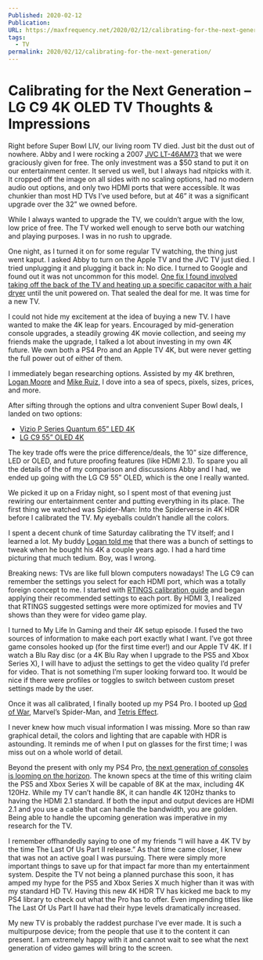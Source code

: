 ```yaml
---
Published: 2020-02-12
Publication: 
URL: https://maxfrequency.net/2020/02/12/calibrating-for-the-next-generation/
tags:
  - TV
permalink: 2020/02/12/calibrating-for-the-next-generation/
---
```

# Calibrating for the Next Generation – LG C9 4K OLED TV Thoughts & Impressions

Right before Super Bowl LIV, our living room TV died. Just bit the dust out of nowhere. Abby and I were rocking a 2007 [JVC LT-46AM73](http://tv.jvc.com/product.jsp?modelId=MODL029142&page=11) that we were graciously given for free. The only investment was a $50 stand to put it on our entertainment center. It served us well, but I always had nitpicks with it. It cropped off the image on all sides with no scaling options, had no modern audio out options, and only two HDMI ports that were accessible. It was chunkier than most HD TVs I’ve used before, but at 46” it was a significant upgrade over the 32” we owned before.

While I always wanted to upgrade the TV, we couldn’t argue with the low, low price of free. The TV worked well enough to serve both our watching and playing purposes. I was in no rush to upgrade.

One night, as I turned it on for some regular TV watching, the thing just went kaput. I asked Abby to turn on the Apple TV and the JVC TV just died. I tried unplugging it and plugging it back in: No dice. I turned to Google and found out it was not uncommon for this model. [One fix I found involved taking off the back of the TV and heating up a specific capacitor with a hair dryer](https://youtu.be/y5j3RGUe4gM) until the unit powered on. That sealed the deal for me. It was time for a new TV.

I could not hide my excitement at the idea of buying a new TV. I have wanted to make the 4K leap for years. Encouraged by mid-generation console upgrades, a steadily growing 4K movie collection, and seeing my friends make the upgrade, I talked a lot about investing in my own 4K future. We own both a PS4 Pro and an Apple TV 4K, but were never getting the full power out of either of them.

I immediately began researching options. Assisted by my 4K brethren, [Logan Moore](https://twitter.com/MooreMan12/status/939638258056691713) and [Mike Ruiz](https://twitter.com/TheMichaelRuiz/status/1033425786076889090), I dove into a sea of specs, pixels, sizes, prices, and more.

After sifting through the options and ultra convenient Super Bowl deals, I landed on two options:

- [Vizio P Series Quantum 65” LED 4K](https://www.vizio.com/p-series-quantum)
- [LG C9 55” OLED 4K](https://www.lg.com/us/tvs/lg-OLED55C9PUA-oled-4k-tv)

The key trade offs were the price difference/deals, the 10” size difference, LED or OLED, and future proofing features (like HDMI 2.1). To spare you all the details of the of my comparison and discussions Abby and I had, we ended up going with the LG C9 55” OLED, which is the one I really wanted.

We picked it up on a Friday night, so I spent most of that evening just rewiring our entertainment center and putting everything in its place. The first thing we watched was Spider-Man: Into the Spiderverse in 4K HDR before I calibrated the TV. My eyeballs couldn’t handle all the colors.

I spent a decent chunk of time Saturday calibrating the TV itself; and I learned a lot. My buddy [Logan told me](https://twitter.com/MooreMan12/status/929441704423362561) that there was a bunch of settings to tweak when he bought his 4K a couple years ago. I had a hard time picturing that much tedium. Boy, was I wrong.

Breaking news: TVs are like full blown computers nowadays! The LG C9 can remember the settings you select for each HDMI port, which was a totally foreign concept to me. I started with [RTINGS calibration guide](https://www.rtings.com/tv/learn/how-to-calibrate-your-tv) and began applying their recommended settings to each port. By HDMI 3, I realized that RTINGS suggested settings were more optimized for movies and TV shows than they were for video game play.

I turned to My Life In Gaming and their 4K setup episode. I fused the two sources of information to make each port exactly what I want. I’ve got three game consoles hooked up (for the first time ever!) and our Apple TV 4K. If I watch a Blu Ray disc (or a 4K Blu Ray when I upgrade to the PS5 and Xbox Series X), I will have to adjust the settings to get the video quality I’d prefer for video. That is not something I’m super looking forward too. It would be nice if there were profiles or toggles to switch between custom preset settings made by the user.

Once it was all calibrated, I finally booted up my PS4 Pro. I booted up [God of War](https://twitter.com/MaxRoberts143/status/1223723192969322499), Marvel’s Spider-Man, and [Tetris Effect](https://twitter.com/MaxRoberts143/status/1224477505194774529).

I never knew how much visual information I was missing. More so than raw graphical detail, the colors and lighting that are capable with HDR is astounding. It reminds me of when I put on glasses for the first time; I was miss out on a whole world of detail.

Beyond the present with only my PS4 Pro, [the next generation of consoles is looming on the horizon](https://twitter.com/ALFighter27/status/1227282265387995136). The known specs at the time of this writing claim the PS5 and Xbox Series X will be capable of 8K at the max, including 4K 120Hz. While my TV can’t handle 8K, it can handle 4K 120Hz thanks to having the HDMI 2.1 standard. If both the input and output devices are HDMI 2.1 and you use a cable that can handle the bandwidth, you are golden. Being able to handle the upcoming generation was imperative in my research for the TV.

I remember offhandedly saying to one of my friends “I will have a 4K TV by the time The Last Of Us Part II release.” As that time came closer, I knew that was not an active goal I was pursuing. There were simply more important things to save up for that impact far more than my entertainment system. Despite the TV not being a planned purchase this soon, it has amped my hype for the PS5 and Xbox Series X much higher than it was with my standard HD TV. Having this new 4K HDR TV has kicked me back to my PS4 library to check out what the Pro has to offer. Even impending titles like The Last Of Us Part II have had their hype levels dramatically increased.

My new TV is probably the raddest purchase I’ve ever made. It is such a multipurpose device; from the people that use it to the content it can present. I am extremely happy with it and cannot wait to see what the next generation of video games will bring to the screen.